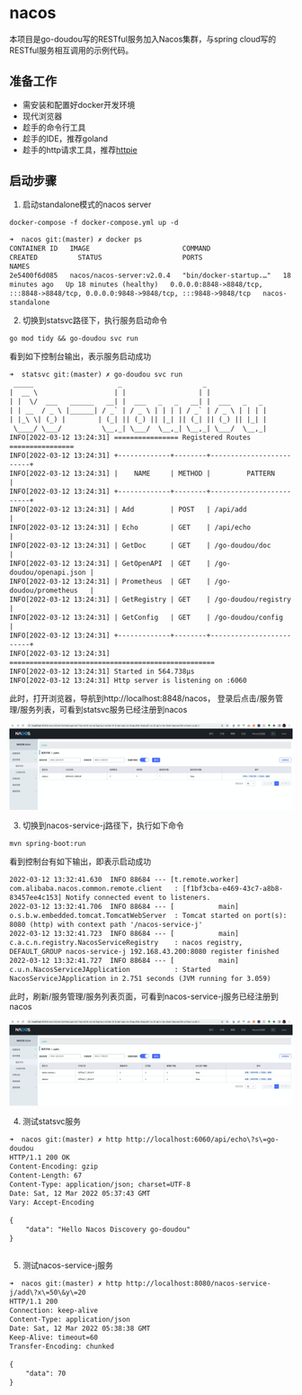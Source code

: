 # nacos

本项目是go-doudou写的RESTful服务加入Nacos集群，与spring cloud写的RESTful服务相互调用的示例代码。

## 准备工作

- 需安装和配置好docker开发环境
- 现代浏览器
- 趁手的命令行工具
- 趁手的IDE，推荐goland
- 趁手的http请求工具，推荐[httpie](https://github.com/httpie/httpie)

## 启动步骤

1. 启动standalone模式的nacos server
```shell
docker-compose -f docker-compose.yml up -d
```

```shell 
➜  nacos git:(master) ✗ docker ps                                                  
CONTAINER ID   IMAGE                       COMMAND                  CREATED          STATUS                    PORTS                                                                                  NAMES
2e5400f6d085   nacos/nacos-server:v2.0.4   "bin/docker-startup.…"   18 minutes ago   Up 18 minutes (healthy)   0.0.0.0:8848->8848/tcp, :::8848->8848/tcp, 0.0.0.0:9848->9848/tcp, :::9848->9848/tcp   nacos-standalone
```

2. 切换到statsvc路径下，执行服务启动命令
```shell
go mod tidy && go-doudou svc run
```

看到如下控制台输出，表示服务启动成功
```shell
➜  statsvc git:(master) ✗ go-doudou svc run                    
 _____                     _                    _
|  __ \                   | |                  | |
| |  \/  ___   ______   __| |  ___   _   _   __| |  ___   _   _
| | __  / _ \ |______| / _` | / _ \ | | | | / _` | / _ \ | | | |
| |_\ \| (_) |        | (_| || (_) || |_| || (_| || (_) || |_| |
 \____/ \___/          \__,_| \___/  \__,_| \__,_| \___/  \__,_|
INFO[2022-03-12 13:24:31] ================ Registered Routes ================ 
INFO[2022-03-12 13:24:31] +-------------+--------+-------------------------+ 
INFO[2022-03-12 13:24:31] |    NAME     | METHOD |         PATTERN         | 
INFO[2022-03-12 13:24:31] +-------------+--------+-------------------------+ 
INFO[2022-03-12 13:24:31] | Add         | POST   | /api/add                | 
INFO[2022-03-12 13:24:31] | Echo        | GET    | /api/echo               | 
INFO[2022-03-12 13:24:31] | GetDoc      | GET    | /go-doudou/doc          | 
INFO[2022-03-12 13:24:31] | GetOpenAPI  | GET    | /go-doudou/openapi.json | 
INFO[2022-03-12 13:24:31] | Prometheus  | GET    | /go-doudou/prometheus   | 
INFO[2022-03-12 13:24:31] | GetRegistry | GET    | /go-doudou/registry     | 
INFO[2022-03-12 13:24:31] | GetConfig   | GET    | /go-doudou/config       | 
INFO[2022-03-12 13:24:31] +-------------+--------+-------------------------+ 
INFO[2022-03-12 13:24:31] =================================================== 
INFO[2022-03-12 13:24:31] Started in 564.738µs                         
INFO[2022-03-12 13:24:31] Http server is listening on :6060 
```

此时，打开浏览器，导航到http://localhost:8848/nacos， 登录后点击/服务管理/服务列表，可看到statsvc服务已经注册到nacos

![nacosscreenshot.png](./nacosscreenshot.png)

3. 切换到nacos-service-j路径下，执行如下命令
```shell
mvn spring-boot:run
```

看到控制台有如下输出，即表示启动成功
```shell
2022-03-12 13:32:41.630  INFO 88684 --- [t.remote.worker] com.alibaba.nacos.common.remote.client   : [f1bf3cba-e469-43c7-a8b8-83457ee4c153] Notify connected event to listeners.
2022-03-12 13:32:41.706  INFO 88684 --- [           main] o.s.b.w.embedded.tomcat.TomcatWebServer  : Tomcat started on port(s): 8080 (http) with context path '/nacos-service-j'
2022-03-12 13:32:41.723  INFO 88684 --- [           main] c.a.c.n.registry.NacosServiceRegistry    : nacos registry, DEFAULT_GROUP nacos-service-j 192.168.43.200:8080 register finished
2022-03-12 13:32:41.727  INFO 88684 --- [           main] c.u.n.NacosServiceJApplication           : Started NacosServiceJApplication in 2.751 seconds (JVM running for 3.059)
```

此时，刷新/服务管理/服务列表页面，可看到nacos-service-j服务已经注册到nacos

![nacosscreenshot2.png](./nacosscreenshot2.png)

4. 测试statsvc服务
```shell
➜  nacos git:(master) ✗ http http://localhost:6060/api/echo\?s\=go-doudou
HTTP/1.1 200 OK
Content-Encoding: gzip
Content-Length: 67
Content-Type: application/json; charset=UTF-8
Date: Sat, 12 Mar 2022 05:37:43 GMT
Vary: Accept-Encoding

{
    "data": "Hello Nacos Discovery go-doudou"
}


```

5. 测试nacos-service-j服务
```shell 
➜  nacos git:(master) ✗ http http://localhost:8080/nacos-service-j/add\?x\=50\&y\=20                                            
HTTP/1.1 200 
Connection: keep-alive
Content-Type: application/json
Date: Sat, 12 Mar 2022 05:38:38 GMT
Keep-Alive: timeout=60
Transfer-Encoding: chunked

{
    "data": 70
}


```